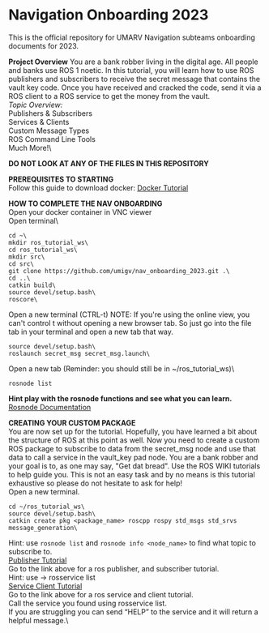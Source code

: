 # Navigation Onboarding 2023

This is the official repository for UMARV Navigation subteams onboarding documents for 2023.

**Project Overview**
You are a bank robber living in the digital age. All people and banks use ROS 1 noetic. In this tutorial, you will learn how to use ROS publishers and subscribers to receive the secret message that contains the vault key code. Once you have received and cracked the code, send it via a ROS client to a ROS service to get the money from the vault.\
_Topic Overview:_\
Publishers & Subscribers\
Services & Clients\
Custom Message Types\
ROS Command Line Tools\
Much More!\


**DO NOT LOOK AT ANY OF THE FILES IN THIS REPOSITORY**

**PREREQUISITES TO STARTING**\
Follow this guide to download
docker:
[Docker Tutorial](https://docs.google.com/document/d/1BoBzBi_zj4UksIr_JSo8NRH-JYdkBk_sFzb5_qUIuQs/edit?usp=drive_link)

**HOW TO COMPLETE THE NAV ONBOARDING** \
Open your docker container in VNC viewer \
Open terminal\

```shell
cd ~\
mkdir ros_tutorial_ws\
cd ros_tutorial_ws\
mkdir src\
cd src\
git clone https://github.com/umigv/nav_onboarding_2023.git .\
cd ..\
catkin build\
source devel/setup.bash\
roscore\
```

Open a new terminal (CTRL-t) NOTE: If you're using the online view, you can't control t without opening a new browser
tab. So just go into the file tab in your terminal and open a new tab that way.

```shell
source devel/setup.bash\
roslaunch secret_msg secret_msg.launch\
```

Open a new tab (Reminder: you should still be in ~/ros_tutorial_ws)\

```shell
rosnode list
```

**Hint play with the rosnode functions and see what you can learn.**\
[Rosnode Documentation](http://wiki.ros.org/rosnode)

**CREATING YOUR CUSTOM PACKAGE**\
You are now set up for the tutorial. Hopefully, you have learned a bit about the structure of ROS at this point as well.
Now you need to create a custom ROS package to subscribe to data from the secret_msg node and use that data to call a
service in the vault_key pad node. You are a bank robber and your goal is to, as one may say, "Get dat bread". Use the
ROS WIKI tutorials to help guide you. This is not an easy task and by no means is this tutorial exhaustive so please do
not hesitate to ask for help!\
Open a new terminal.

```commandline
cd ~/ros_tutorial_ws\
source devel/setup.bash\
catkin create pkg <package_name> roscpp rospy std_msgs std_srvs message_generation\
```

Hint: use `rosnode list` and `rosnode info <node_name>` to find what topic to subscribe to.\
[Publisher Tutorial](http://wiki.ros.org/ROS/Tutorials/WritingPublisherSubscriber%28c%2B%2B%29)\
Go to the link above for a ros publisher, and subscriber tutorial.\
Hint: use -> rosservice list\
[Service Client Tutorial](http://wiki.ros.org/ROS/Tutorials/WritingServiceClient%28c%2B%2B%29) \
Go to the link above for a ros service and client tutorial. \
Call the service you found using rosservice list.\
If you are struggling you can send “HELP” to the service and it will return a helpful message.\
